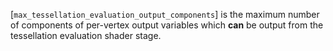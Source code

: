 [`max_tessellation_evaluation_output_components`] is the maximum number of
components of per-vertex output variables which  **can**  be output from the
tessellation evaluation shader stage.